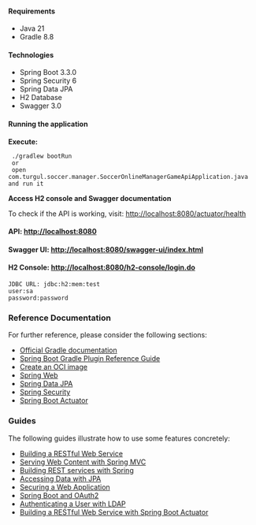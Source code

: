 #### Requirements

* Java 21
* Gradle 8.8

#### Technologies

* Spring Boot 3.3.0
* Spring Security 6
* Spring Data JPA
* H2 Database
* Swagger 3.0

#### Running the application

**Execute:**

```
 ./gradlew bootRun
 or 
 open com.turgul.soccer.manager.SoccerOnlineManagerGameApiApplication.java and run it
```

**Access H2 console and Swagger documentation**

To check if the API is working, visit: [http://localhost:8080/actuator/health](http://localhost:8080/actuator/health)

#### API: [http://localhost:8080](http://localhost:8080)

#### Swagger UI: [http://localhost:8080/swagger-ui/index.html](http://localhost:8080/swagger-ui/index.html)

#### H2 Console: [http://localhost:8080/h2-console/login.do](http://localhost:8080/h2-console/login.do)

```
JDBC URL: jdbc:h2:mem:test
user:sa
password:password
```

### Reference Documentation

For further reference, please consider the following sections:

* [Official Gradle documentation](https://docs.gradle.org)
* [Spring Boot Gradle Plugin Reference Guide](https://docs.spring.io/spring-boot/docs/3.3.0/gradle-plugin/reference/html/)
* [Create an OCI image](https://docs.spring.io/spring-boot/docs/3.3.0/gradle-plugin/reference/html/#build-image)
* [Spring Web](https://docs.spring.io/spring-boot/docs/3.3.0/reference/htmlsingle/index.html#web)
* [Spring Data JPA](https://docs.spring.io/spring-boot/docs/3.3.0/reference/htmlsingle/index.html#data.sql.jpa-and-spring-data)
* [Spring Security](https://docs.spring.io/spring-boot/docs/3.3.0/reference/htmlsingle/index.html#web.security)
* [Spring Boot Actuator](https://docs.spring.io/spring-boot/docs/3.3.0/reference/htmlsingle/index.html#actuator)

### Guides

The following guides illustrate how to use some features concretely:

* [Building a RESTful Web Service](https://spring.io/guides/gs/rest-service/)
* [Serving Web Content with Spring MVC](https://spring.io/guides/gs/serving-web-content/)
* [Building REST services with Spring](https://spring.io/guides/tutorials/rest/)
* [Accessing Data with JPA](https://spring.io/guides/gs/accessing-data-jpa/)
* [Securing a Web Application](https://spring.io/guides/gs/securing-web/)
* [Spring Boot and OAuth2](https://spring.io/guides/tutorials/spring-boot-oauth2/)
* [Authenticating a User with LDAP](https://spring.io/guides/gs/authenticating-ldap/)
* [Building a RESTful Web Service with Spring Boot Actuator](https://spring.io/guides/gs/actuator-service/)